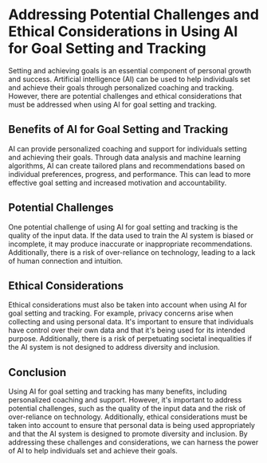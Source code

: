 # Addressing Potential Challenges and Ethical Considerations in Using AI for Goal Setting and Tracking

Setting and achieving goals is an essential component of personal growth and success. Artificial intelligence (AI) can be used to help individuals set and achieve their goals through personalized coaching and tracking. However, there are potential challenges and ethical considerations that must be addressed when using AI for goal setting and tracking.

Benefits of AI for Goal Setting and Tracking
--------------------------------------------

AI can provide personalized coaching and support for individuals setting and achieving their goals. Through data analysis and machine learning algorithms, AI can create tailored plans and recommendations based on individual preferences, progress, and performance. This can lead to more effective goal setting and increased motivation and accountability.

Potential Challenges
--------------------

One potential challenge of using AI for goal setting and tracking is the quality of the input data. If the data used to train the AI system is biased or incomplete, it may produce inaccurate or inappropriate recommendations. Additionally, there is a risk of over-reliance on technology, leading to a lack of human connection and intuition.

Ethical Considerations
----------------------

Ethical considerations must also be taken into account when using AI for goal setting and tracking. For example, privacy concerns arise when collecting and using personal data. It's important to ensure that individuals have control over their own data and that it's being used for its intended purpose. Additionally, there is a risk of perpetuating societal inequalities if the AI system is not designed to address diversity and inclusion.

Conclusion
----------

Using AI for goal setting and tracking has many benefits, including personalized coaching and support. However, it's important to address potential challenges, such as the quality of the input data and the risk of over-reliance on technology. Additionally, ethical considerations must be taken into account to ensure that personal data is being used appropriately and that the AI system is designed to promote diversity and inclusion. By addressing these challenges and considerations, we can harness the power of AI to help individuals set and achieve their goals.
